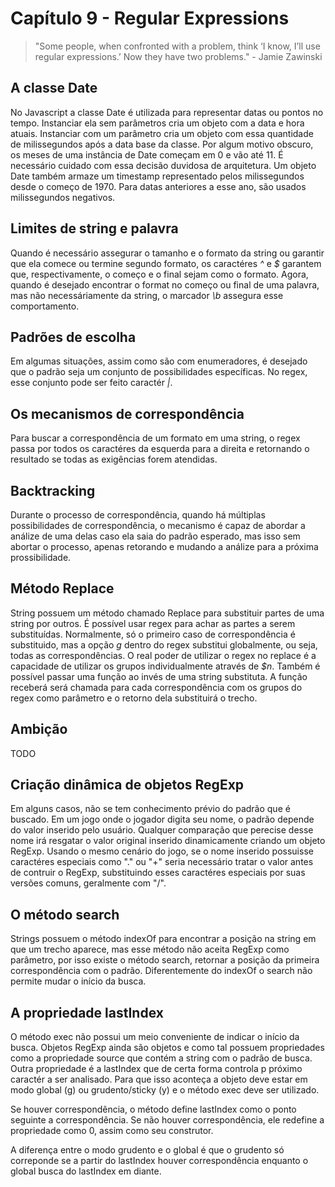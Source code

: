 # Capítulo 9 - Regular Expressions

> "Some people, when confronted with a problem, think ‘I know, I’ll use regular expressions.’ Now they have two problems." - Jamie Zawinski

## A classe Date

No Javascript a classe Date é utilizada para representar datas ou pontos no tempo. Instanciar ela sem parâmetros cria um objeto com a data e hora atuais. Instanciar com um parâmetro cria um objeto com essa quantidade de milissegundos após a data base da classe.
Por algum motivo obscuro, os meses de uma instância de Date começam em 0 e vão até 11. É necessário cuidado com essa decisão duvidosa de arquitetura.
Um objeto Date também armaze um timestamp representado pelos milissegundos desde o começo de 1970. Para datas anteriores a esse ano, são usados milissegundos negativos.

## Limites de string e palavra

Quando é necessário assegurar o tamanho e o formato da string ou garantir que ela comece ou termine segundo formato, os caractéres _^_ e _$_ garantem que, respectivamente, o começo e o final sejam como o formato.
Agora, quando é desejado encontrar o format no começo ou final de uma palavra, mas não necessáriamente da string, o marcador _\b_ assegura esse comportamento.

## Padrões de escolha

Em algumas situações, assim como são com enumeradores, é desejado que o padrão seja um conjunto de possibilidades específicas. No regex, esse conjunto pode ser feito caractér _|_.

## Os mecanismos de correspondência

Para buscar a correspondência de um formato em uma string, o regex passa por todos os caractéres da esquerda para a direita e retornando o resultado se todas as exigências forem atendidas.

## Backtracking

Durante o processo de correspondência, quando há múltiplas possibilidades de correspondência, o mecanismo é capaz de abordar a análize de uma delas caso ela saia do padrão esperado, mas isso sem abortar o processo, apenas retorando e mudando a análize para a próxima prossibilidade.

## Método Replace

String possuem um método chamado Replace para substituir partes de uma string por outros.
É possível usar regex para achar as partes a serem substituídas. Normalmente, só o primeiro caso de correspondência é substituido, mas a opção _g_ dentro do regex substitui globalmente, ou seja, todas as correspondências.
O real poder de utilizar o regex no replace é a capacidade de utilizar os grupos individualmente através de _$n_.
Também é possível passar uma função ao invés de uma string substituta. A função receberá será chamada para cada correspondência com os grupos do regex como parâmetro e o retorno dela substituirá o trecho.

## Ambição

TODO

## Criação dinâmica de objetos RegExp

Em alguns casos, não se tem conhecimento prévio do padrão que é buscado. Em um jogo onde o jogador digita seu nome, o padrão depende do valor inserido pelo usuário. Qualquer comparação que perecise desse nome irá resgatar o valor original inserido dinamicamente criando um objeto RegExp.
Usando o mesmo cenário do jogo, se o nome inserido possuisse caractéres especiais como "." ou "+" seria necessário tratar o valor antes de contruir o RegExp, substituindo esses caractéres especiais por suas versões comuns, geralmente com "/".

## O método search

Strings possuem o método indexOf para encontrar a posição na string em que um trecho aparece, mas esse método não aceita RegExp como parâmetro, por isso existe o método search, retornar a posição da primeira correspondência com o padrão. Diferentemente do indexOf o search não permite mudar o início da busca.

## A propriedade lastIndex

O método exec não possui um meio conveniente de indicar o início da busca. Objetos RegExp ainda são objetos e como tal possuem propriedades como a propriedade source que contém a string com o padrão de busca. Outra propriedade é a lastIndex que de certa forma controla p próximo caractér a ser analisado. Para que isso aconteça a objeto deve estar em modo global (g) ou grudento/sticky (y) e o método exec deve ser utilizado.

Se houver correspondência, o método define lastIndex como o ponto seguinte a correspondência. Se não houver correspondência, ele redefine a propriedade como 0, assim como seu construtor.

A diferença entre o modo grudento e o global é que o grudento só correponde se a partir do lastIndex houver correspondência enquanto o global busca do lastIndex em diante.
